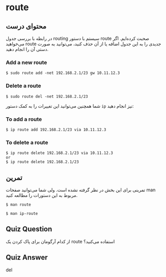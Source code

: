 # route

## محتوای درست

در رابطه با بررسی جدول routing سیستم با دستور route صحبت کرده‌ایم. اگر می‌خواهید
route جدیدی را به این جدول اضافه یا از آن حذف کنید‌، می‌توانید به صورت دستی آن را
انجام دهید.


### Add a new route

```
$ sudo route add -net 192.168.2.1/23 gw 10.11.12.3
```

### Delete a route

```
$ sudo route del -net 192.168.2.1/23 
```

شما همچنین می‌توانید این تغییرات را به کمک دستور `ip` نیز انجام دهید:

### To add a route
```
$ ip route add 192.168.2.1/23 via 10.11.12.3
```

### To delete a route
```
$ ip route delete 192.168.2.1/23 via 10.11.12.3
or
$ ip route delete 192.168.2.1/23
```



## تمرین

تمرینی برای این بخش در نظر گرفته نشده است. ولی شما می‌توانید صفحات man مربوط به این دستورات را مطالعه کنید. 

```$ man route```

```$ man ip-route```

## Quiz Question

از کدام آرگومان برای پاک کردن یک route استفاده می‌کنید؟

## Quiz Answer

del
